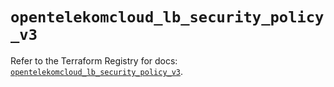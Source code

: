 # `opentelekomcloud_lb_security_policy_v3`

Refer to the Terraform Registry for docs: [`opentelekomcloud_lb_security_policy_v3`](https://registry.terraform.io/providers/opentelekomcloud/opentelekomcloud/1.36.5/docs/resources/lb_security_policy_v3).
